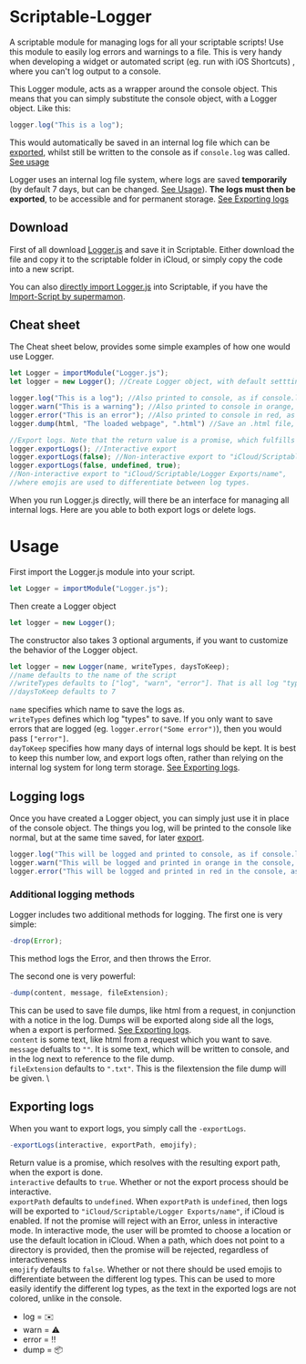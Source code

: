 # Scriptable-Logger
A scriptable module for managing logs for all your scriptable scripts!
Use this module to easily log errors and warnings to a file. This is very handy when developing a widget or automated script (eg. run with iOS Shortcuts) , where you can't log output to a console. 

This Logger module, acts as a wrapper around the console object. This means that you can simply substitute the console object, with a Logger object. Like this:
```js
logger.log("This is a log");
```
This would automatically be saved in an internal log file which can be [exported](#exporting-logs), whilst still be written to the console as if `console.log` was called. [See usage](#usage)

Logger uses an internal log file system, where logs are saved **temporarily** (by default 7 days, but can be changed. [See Usage](#usage)). **The logs must then be exported**, to be accessible and for permanent storage. [See Exporting logs](#exporting-logs)

## Download
First of all download [Logger.js](Logger.js) and save it in Scriptable. Either download the file and copy it to the scriptable folder in iCloud, or simply copy the code into a new script. 

You can also [directly import Logger.js](https://open.scriptable.app/run/Import-Script?url=https://github.com/MidnightRocket/Scriptable-Logger/blob/main/Logger.js) into Scriptable, if you have the [Import-Script by supermamon](https://github.com/supermamon/scriptable-scripts/tree/master/Import-Script). 


## Cheat sheet
The Cheat sheet below, provides some simple examples of how one would use Logger. 
```js
let Logger = importModule("Logger.js");
let logger = new Logger(); //Create Logger object, with default setttings. Logs saved under the same name as the script

logger.log("This is a log"); //Also printed to console, as if console.log was called
logger.warn("This is a warning"); //Also printed to console in orange, as if console.warn was called
logger.error("This is an error"); //Also printed to console in red, as if console.error was called
logger.dump(html, "The loaded webpage", ".html") //Save an .html file, with html as content with the logs. 

//Export logs. Note that the return value is a promise, which fulfills when the export is done. 
logger.exportLogs(); //Interactive export
logger.exportLogs(false); //Non-interactive export to "iCloud/Scriptable/Logger Exports/name"
logger.exportLogs(false, undefined, true); 
//Non-interactive export to "iCloud/Scriptable/Logger Exports/name", 
//where emojis are used to differentiate between log types. 
```
When you run Logger.js directly, will there be an interface for managing all internal logs. Here are you able to both export logs or delete logs. 
# Usage
First import the Logger.js module into your script.
```js
let Logger = importModule("Logger.js");
```

Then create a Logger object
```js
let logger = new Logger();
```
The constructor also takes 3 optional arguments, if you want to customize the behavior of the Logger object.
```js
let logger = new Logger(name, writeTypes, daysToKeep);
//name defaults to the name of the script
//writeTypes defaults to ["log", "warn", "error"]. That is all log "types".
//daysToKeep defaults to 7
```
`name` specifies which name to save the logs as.\
`writeTypes` defines which log "types" to save. If you only want to save errors that are logged (eg. `logger.error("Some error")`), then you would pass `["error"]`.\
`dayToKeep` specifies how many days of internal logs should be kept. It is best to keep this number low, and export logs often, rather than relying on the internal log system for long term storage. [See Exporting logs](#exporting-logs). 


## Logging logs
Once you have created a Logger object, you can simply just use it in place of the console object. The things you log, will be printed to the console like normal, but at the same time saved, for later [export](#exporting-logs). 
```js
logger.log("This will be logged and printed to console, as if console.log was called");
logger.warn("This will be logged and printed in orange in the console, as if console.warn was called");
logger.error("This will be logged and printed in red in the console, as if... You get the idea");
```


### Additional logging methods
Logger includes two additional methods for logging. 
The first one is very simple:
```js
-drop(Error);
```
This method logs the Error, and then throws the Error. 

The second one is very powerful:
```js
-dump(content, message, fileExtension);
```
This can be used to save file dumps, like html from a request, in conjunction with a notice in the log. Dumps will be exported along side all the logs, when a export is performed. [See Exporting logs](#exporting-logs). \
`content` is some text, like html from a request which you want to save. \
`message` defualts to `""`. It is some text, which will be written to console, and in the log next to reference to the file dump. \
`fileExtension` defaults to `".txt"`. This is the filextension the file dump will be given. \


## Exporting logs
When you want to export logs, you simply call the `-exportLogs`. 
```js
-exportLogs(interactive, exportPath, emojify);
```
Return value is a promise, which resolves with the resulting export path, when the export is done. \
`interactive` defaults to `true`. Whether or not the export process should be interactive. \
`exportPath` defaults to `undefined`. When `exportPath` is `undefined`, then logs will be exported to `"iCloud/Scriptable/Logger Exports/name"`, if iCloud is enabled. If not the promise will reject with an Error, unless in interactive mode. In interactive mode, the user will be promted to choose a location or use the default location in iCloud. When a path, which does not point to a directory is provided, then the promise will be rejected, regardless of interactiveness \
`emojify` defaults to `false`. Whether or not there should be used emojis to differentiate between the different log types. This can be used to more easily identify the different log types, as the text in the exported logs are not colored, unlike in the console.
- log = ✉️
- warn = ⚠️
- error = ‼️
- dump = 📦

